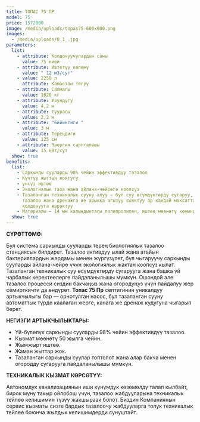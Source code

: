 ```yaml
---
title: ТОПАС 75 ПР
model: 75
price: 1572000
image: /media/uploads/topas75-600x600.png
images:
  - /media/uploads/8_1_.jpg
parameters:
  list:
    - attribute: Колдонуучулардын саны
      value: 75 киши
    - attribute: Иштетүү көлөмү
      value: " 12 м3/сут"
    - value: 2250 л
      attribute: Капыстан төгүү
    - attribute: Салмагы
      value: 1620 кг
    - attribute: Узундугу
      value: 4,2 м
    - attribute: Туурасы
      value: 2,2 м
    - attribute: "Бийиктиги "
      value: 3 м
    - attribute: Тереңдиги
      value: 125 см
    - attribute: Энергия сарпталышы
      value: 15 кВт/сут
  show: true
benefits:
  list:
    - Саркынды сууларды 98% чейин эффективдүү тазалоо
    - Күчтүү жыттын жоктугу
    - үнсүз иштөө
    - Экологиялык таза жана айлана-чөйрөгө коопсуз
    - Тазаланган техникалык сууну алуу – бул суу өсүмдүктөрдү сугаруу, унаа жууп
      тазалоо жана дренажга же арыкка агызуу сыяктуу ар кандай максаттар үчүн
      колдонууга жарактуу
    - Материалы – 14 мм калыңдыктагы полипропилен, иштөө мөөнөтү кеминде 50 жыл.
  show: true
---
```

**СҮРӨТТӨМӨ:**

Бул система саркынды сууларды терең биологиялык тазалоо станциясын билдирет. Тазалоо активдүү ылай жана атайын бактериялардын жардамы менен жүргүзүлөт, бул чыгаруучу саркынды сууларды айлана-чөйрө үчүн экологиялык жактан коопсуз кылат.
Тазаланган техникалык суу өсүмдүктөрдү сугарууга жана башка үй чарбалык керектөөлөргө пайдаланылышы мүмкүн. Ошондой эле тазалоо процесси сиздин бакчаңыз жана огородуңуз үчүн пайдалуу жер семирткичти да өндүрөт.
**Топас 75 Пр** септигинин уникалдуу артыкчылыгы бар — орнотулган насос, бул тазаланган сууну автоматтык түрдө каалаган жерге, канага же дренаж кудугуна чыгарып берет.

**НЕГИЗГИ АРТЫКЧЫЛЫКТАРЫ:**

* Үй-бүлөлүк саркынды сууларды 98% чейин эффективдүү тазалоо.
* Кызмат мөөнөтү 50 жылга чейин.
* Жымжырт иштөө.
* Жаман жыттар жок.
* Тазаланган саркынды суулар топтолот жана алар бакча менен огородду сугарууга пайдаланылышы мүмкүн.

**ТЕХНИКАЛЫК КЫЗМАТ КӨРСӨТҮҮ:**

Автономдук канализациянын иши күнүмдүк көзөмөлдү талап кылбайт, бирок муну такыр ойлобош үчүн, тазалоо жабдууларына техникалык тейлөө келишимин түзүү жакшыраак болот. Биздин Компаниянын сервис кызматы сизге бардык тазалоочу жабдууларга толук техникалык тейлөө боюнча жылдык келишимдерди сунуштайт.
